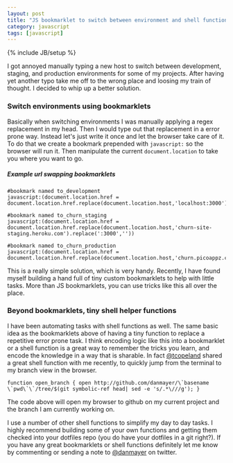 ```yaml
---
layout: post
title: "JS bookmarklet to switch between environment and shell function to open branch in github"
category: javascript
tags: [javascript]
---
```

{% include JB/setup %}

I got annoyed manually typing a new host to switch between development, staging, and production environments for some of my projects. After having yet another typo take me off to the wrong place and loosing my train of thought. I decided to whip up a better solution.

### Switch environments using bookmarklets

Basically when switching environments I was manually applying a regex replacement in my head. Then I would type out that replacement in a error prone way. Instead let's just write it once and let the browser take care of it. To do that we create a bookmark prepended with `javascript:` so the browser will run it. Then manipulate the current `document.location` to take you where you want to go.

##### Example url swapping bookmarklets


    #bookmark named to_development
    javascript:(document.location.href = document.location.href.replace(document.location.host,'localhost:3000'))
    	
    #bookmark named to_churn_staging
    javascript:(document.location.href = document.location.href.replace(document.location.host,'churn-site-staging.heroku.com').replace(':3000',''))
    	
    #bookmark named to_churn_production
    javascript:(document.location.href = document.location.href.replace(document.location.host,'churn.picoappz.com').replace(':3000',''))
	
This is a really simple solution, which is very handy. Recently, I have found myself building a hand full of tiny custom bookmarklets to help with little tasks. More than JS bookmarklets, you can use tricks like this all over the place.

### Beyond bookmarklets, tiny shell helper functions

I have been automating tasks with shell functions as well. The same basic idea as the bookmarklets above of having a tiny function to replace a repetitive error prone task. I think encoding logic like this into a bookmarklet or a shell function is a great way to remember the tricks you learn, and encode the knowledge in a way that is sharable. In fact [@tcopeland](https://twitter.com/tcopeland) shared a great shell function with me recently, to quickly jump from the terminal to my branch view in the browser.

    function open_branch { open http://github.com/danmayer/\`basename \`pwd\`\`/tree/$(git symbolic-ref head| sed -e 's/.*\///g'); }

The code above will open my browser to github on my current project and the branch I am currently working on.

I use a number of other shell functions to simplify my day to day tasks. I highly recommend building some of your own functions and getting them checked into your dotfiles repo (you do have your dotfiles in a git right?). If you have any great bookmarklets or shell functions definitely let me know by commenting or sending a note to [@danmayer](http://twitter.com/danmayer) on twitter.